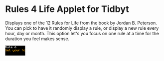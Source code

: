 # Rules 4 Life Applet for Tidbyt

Displays one of the 12 Rules for Life from the book by Jordan B. Peterson. You can pick to have it randomly display a rule, or display a new rule every hour, day or month. This option let's you focus on one rule at a time for the duration you feel makes sense.

![Rules4Life Applet for Tidbyt](rules4life.webp)
